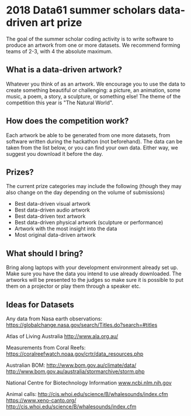 # 2018 Data61 summer scholars data-driven art prize

The goal of the summer scholar coding activity is to write software to produce an artwork from one or more datasets. We recommend forming teams of 2-3, with 4 the absolute maximum.

## What is a data-driven artwork?
Whatever you think of as an artwork. We encourage you to use the data to create something beautiful or challenging: a picture, an animation, some music, a poem, a story, a sculpture, or something else! The theme of the competition this year is "The Natural World".

## How does the competition work?
Each artwork be able to be generated from one more datasets, from software written during the hackathon (not beforehand). The data can be taken from the list below, or you can find your own data. Either way, we suggest you download it before the day.

## Prizes?
The current prize categories may include the following (though they may also change on the day depending on the volume of submissions)
  - Best data-driven visual artwork
  - Best data-driven audio artwork
  - Best data-driven text artwork
  - Best data-driven physical artwork (sculpture or performance)
  - Artwork with the most insight into the data
  - Most original data-driven artwork

## What should I bring?
Bring along laptops with your development environment already set up. Make sure you have the data you intend to use already downloaded. The artworks will be presented to the judges so make sure it is possible to put them on a projector or play them through a speaker etc.

## Ideas for Datasets

Any data from Nasa earth observations:
https://globalchange.nasa.gov/search/Titles.do?search=#titles

Atlas of Living Australia
http://www.ala.org.au/ 

Measurements from Coral Reefs:
https://coralreefwatch.noaa.gov/crtr/data_resources.php

Australian BOM:
http://www.bom.gov.au/climate/data/
http://www.bom.gov.au/australia/stormarchive/storm.php

National Centre for Biotechnology Information
www.ncbi.nlm.nih.gov

Animal calls:
http://cis.whoi.edu/science/B/whalesounds/index.cfm
https://www.xeno-canto.org/
http://cis.whoi.edu/science/B/whalesounds/index.cfm



